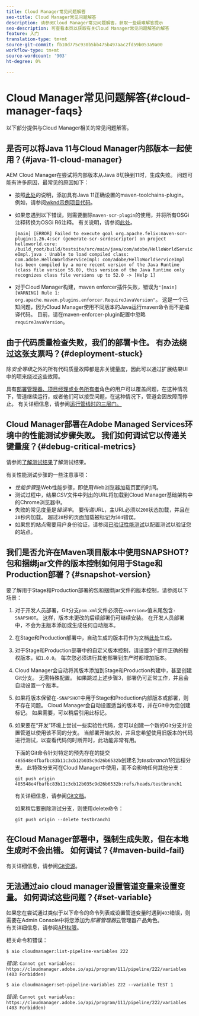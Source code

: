 ```yaml
---
title: Cloud Manager常见问题解答
seo-title: Cloud Manager常见问题解答
description: 请参阅Cloud Manager常见问题解答，获取一些疑难解答提示
seo-description: 可查看本页以获取有关Cloud Manager常见问题解答的解答
feature: 入门
translation-type: tm+mt
source-git-commit: fb10d775c930b5bb475b497aac2fd59b053a9a00
workflow-type: tm+mt
source-wordcount: '903'
ht-degree: 0%

---
```



# Cloud Manager常见问题解答{#cloud-manager-faqs}

以下部分提供与Cloud Manager相关的常见问题解答。

## 是否可以将Java 11与Cloud Manager内部版本一起使用？{#java-11-cloud-manager}

AEM Cloud Manager在尝试将内部版本从Java 8切换到11时，生成失败。 问题可能有许多原因，最常见的原因如下：

* 按照[此处](https://experienceleague.adobe.com/docs/experience-manager-cloud-manager/using/getting-started/create-application-project/using-the-wizard.html?lang=en#getting-started)的说明，添加具有Java 11正确设置的maven-toolchains-plugin。  例如，请参阅[wknd示例项目代码](https://github.com/adobe/aem-guides-wknd/commit/6cb5238cb6b932735dcf91b21b0d835ae3a7fe75)。

* 如果您遇到以下错误，则需要删除`maven-scr-plugin`的使用，并将所有OSGi注释转换为OSGi R6注释。 有关说明，请参阅[此处](https://cqdump.wordpress.com/2019/01/03/from-scr-annotations-to-osgi-annotations/)。

   `[main] [ERROR] Failed to execute goal org.apache.felix:maven-scr-plugin:1.26.4:scr (generate-scr-scrdescriptor) on project helloworld.core: /build_root/build/testsite/src/main/java/com/adobe/HelloWorldServiceImpl.java : Unable to load compiled class: com.adobe.HelloWorldServiceImpl: com/adobe/HelloWorldServiceImpl has been compiled by a more recent version of the Java Runtime (class file version 55.0), this version of the Java Runtime only recognizes class file versions up to 52.0 -> [Help 1]`

* 对于Cloud Manager构建，maven enforcer插件失败，错误为`"[main] [WARNING] Rule 1: org.apache.maven.plugins.enforcer.RequireJavaVersion"`。 这是一个已知问题，因为Cloud Manager使用不同版本的Java运行maven命令而不是编译代码。 目前，请在maven-enforcer-plugin配置中忽略`requireJavaVersion`。

## 由于代码质量检查失败，我们的部署卡住。 有办法绕过这张支票吗？{#deployment-stuck}

除&#x200B;*安全等级*&#x200B;之外的所有代码质量故障都是非关键量度，因此可以通过扩展结果UI中的项来绕过这些故障。

具有[部署管理器、项目经理或业务所有者](https://experienceleague.adobe.com/docs/experience-manager-cloud-manager/using/requirements/setting-up-users-and-roles.html?lang=en#requirements)角色的用户可以覆盖问题，在这种情况下，管道继续运行，或者他们可以接受问题，在这种情况下，管道会因故障而停止。  有关详细信息，请参阅[运行管线时的三层门。](https://experienceleague.adobe.com/docs/experience-manager-cloud-manager/using/how-to-use/understand-your-test-results.html?lang=en#how-to-use)

## Cloud Manager部署在Adobe Managed Services环境中的性能测试步骤失败。 我们如何调试它以传递关键量度？{#debug-critical-metrics}

请参阅[了解测试结果](https://experienceleague.adobe.com/docs/experience-manager-cloud-manager/using/how-to-use/understand-your-test-results.html?lang=en#how-to-use)了解测试结果。

有关性能测试步骤的一些注意事项：

* *性能步骤*&#x200B;是Web性能步骤，即使用Web浏览器加载页面的时间。
* 测试过程中，结果&#x200B;*CSV*&#x200B;文件中列出的URL将加载到Cloud Manager基础架构中的Chrome浏览器中。
* 失败的常见度量是&#x200B;*错误率*。 要传递URL，主URL必须以`200`状态加载，并且在`20`秒内加载。 超过`20`秒的页面加载被标记为`504`错误。
* 如果您的站点需要用户身份验证，请参阅[已验证性能测试](https://experienceleague.adobe.com/docs/experience-manager-cloud-manager/using/how-to-use/configuring-pipeline.html?lang=en#how-to-use)以配置测试以验证您的站点。

## 我们是否允许在Maven项目版本中使用SNAPSHOT? 包和捆绑jar文件的版本控制如何用于Stage和Production部署？{#snapshot-version}

要了解用于Stage和Production部署的包和捆绑jar文件的版本控制，请参阅以下场景：

1. 对于开发人员部署，Git分支`pom.xml`文件必须在`<version>`值末尾包含`-SNAPSHOT`。 这样，版本未更改的后续部署仍可继续安装。 在开发人员部署中，不会为主版本添加或生成任何自动版本。

1. 在Stage和Production部署中，自动生成的版本将作为文档[此处](https://experienceleague.adobe.com/docs/experience-manager-cloud-manager/using/managing-code/activating-maven-project.html?lang=en#managing-code)生成。

1. 对于Stage和Production部署中的自定义版本控制，请设置3个部件正确的授权版本，如`1.0.0`。 每次您必须进行其他部署到生产时都增加版本。

1. Cloud Manager会自动将其版本添加到Stage和Production构建中，甚至创建Git分支。 无需特殊配置。 如果跳过上述步骤3，部署仍可正常工作，并且会自动设置一个版本。

1. 如果将版本保留在`-SNAPSHOT`中用于Stage和Production内部版本或部署，则不存在问题。 Cloud Manager会自动设置适当的版本号，并在Git中为您创建标记。 如果需要，可以稍后引用此标记。

1. 如果要在“开发”环境上尝试一些实验性代码，您可以创建一个新的Git分支并设置管道以使用该不同的分支。 当部署开始失败，并且您希望使用旧版本的代码进行测试，以查看代码何时断开时，此功能非常有用。

   下面的Git命令针对特定的预先存在的提交`485548e4fbafbc83b11c3cb12b035c9d26b6532b`创建名为&#x200B;*testbranch1*&#x200B;的远程分支。  此特殊分支可在Cloud Manager中使用，而不会影响任何其他分支：

   `git push origin 485548e4fbafbc83b11c3cb12b035c9d26b6532b:refs/heads/testbranch1`

   有关详细信息，请参阅[Git文档](https://git-scm.com/book/en/v2/Git-Internals-Git-References)。

   如果稍后要删除测试分支，则使用delete命令：

   `git push origin --delete testbranch1`

## 在Cloud Manager部署中，强制生成失败，但在本地生成时不会出错。 如何调试？{#maven-build-fail}

有关详细信息，请参阅[Git资源](https://github.com/cqsupport/cloud-manager/blob/main/cm-build-step-fails.md)。

## 无法通过aio cloud manager设置管道变量来设置变量。 如何调试这些问题？{#set-variable}

如果您在尝试通过类似于以下命令的命令列表或设置管道变量时遇到`403`错误，则需要在Admin Console中将您添加为&#x200B;*部署管理器*&#x200B;云管理器产品角色。\
有关详细信息，请参阅[API权限](https://www.adobe.io/apis/experiencecloud/cloud-manager/docs.html#!AdobeDocs/cloudmanager-api-docs/master/permissions.md)。

相关命令和错误：

`$ aio cloudmanager:list-pipeline-variables 222`

*错误*:  `Cannot get variables: https://cloudmanager.adobe.io/api/program/111/pipeline/222/variables (403 Forbidden)`

`$ aio cloudmanager:set-pipeline-variables 222 --variable TEST 1`

*错误*:  `Cannot get variables: https://cloudmanager.adobe.io/api/program/111/pipeline/222/variables (403 Forbidden)`
